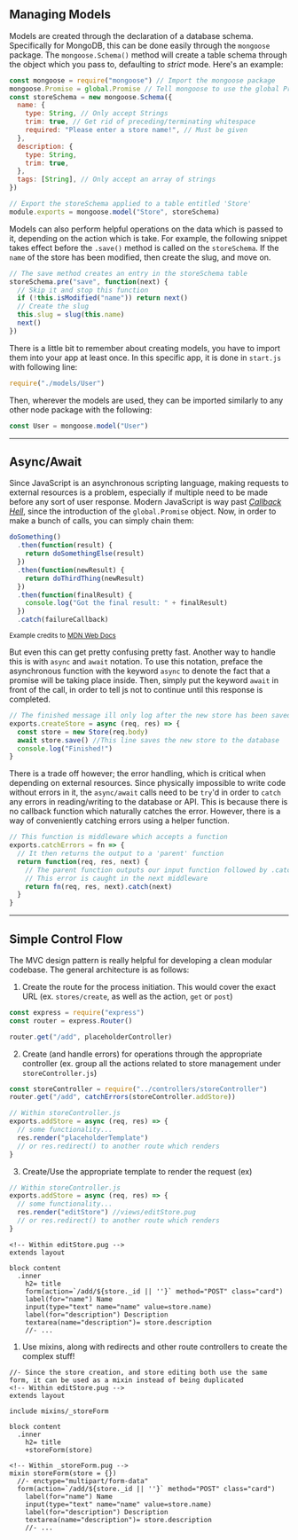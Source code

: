 ## Managing Models

Models are created through the declaration of a database schema. Specifically for MongoDB, this can be done easily through the `mongoose` package. The `mongoose.Schema()` method will create a table schema through the object which you pass to, defaulting to _strict_ mode. Here's an example:

```js
const mongoose = require("mongoose") // Import the mongoose package
mongoose.Promise = global.Promise // Tell mongoose to use the global Promise object on it's DB interactions
const storeSchema = new mongoose.Schema({
  name: {
    type: String, // Only accept Strings
    trim: true, // Get rid of preceding/terminating whitespace
    required: "Please enter a store name!", // Must be given
  },
  description: {
    type: String,
    trim: true,
  },
  tags: [String], // Only accept an array of strings
})

// Export the storeSchema applied to a table entitled 'Store'
module.exports = mongoose.model("Store", storeSchema)
```

Models can also perform helpful operations on the data which is passed to it, depending on the action which is take. For example, the following snippet takes effect before the `.save()` method is called on the `storeSchema`. If the `name` of the store has been modified, then create the slug, and move on.

```js
// The save method creates an entry in the storeSchema table
storeSchema.pre("save", function(next) {
  // Skip it and stop this function
  if (!this.isModified("name")) return next()
  // Create the slug
  this.slug = slug(this.name)
  next()
})
```

There is a little bit to remember about creating models, you have to import them into your app at least once. In this specific app, it is done in `start.js` with following line:

```js
require("./models/User")
```

Then, wherever the models are used, they can be imported similarly to any other node package with the following:

```js
const User = mongoose.model("User")
```

---

## Async/Await

Since JavaScript is an asynchronous scripting language, making requests to external resources is a problem, especially if multiple need to be made before any sort of user response. Modern JavaScript is way past _[Callback Hell](http://callbackhell.com/)_, since the introduction of the `global.Promise` object. Now, in order to make a bunch of calls, you can simply chain them:

```js
doSomething()
  .then(function(result) {
    return doSomethingElse(result)
  })
  .then(function(newResult) {
    return doThirdThing(newResult)
  })
  .then(function(finalResult) {
    console.log("Got the final result: " + finalResult)
  })
  .catch(failureCallback)
```

<small>Example credits to [MDN Web Docs](https://developer.mozilla.org/en-US/docs/Web/JavasScript/Guide/Using_promises)</small>

But even this can get pretty confusing pretty fast. Another way to handle this is with `async` and `await` notation. To use this notation, preface the asynchronous function with the keyword `async` to denote the fact that a promise will be taking place inside. Then, simply put the keyword `await` in front of the call, in order to tell js not to continue until this response is completed.

```js
// The finished message ill only log after the new store has been saved
exports.createStore = async (req, res) => {
  const store = new Store(req.body)
  await store.save() //This line saves the new store to the database
  console.log("Finished!")
}
```

There is a trade off however; the error handling, which is critical when depending on external resources. Since physically impossible to write code without errors in it, the `async/await` calls need to be `try`'d in order to `catch` any errors in reading/writing to the database or API. This is because there is no callback function which naturally catches the error. However, there is a way of conveniently catching errors using a helper function.

```js
// This function is middleware which accepts a function
exports.catchErrors = fn => {
  // It then returns the output to a 'parent' function
  return function(req, res, next) {
    // The parent function outputs our input function followed by .catch() in order to catch the error, and skip to the next middleware.
    // This error is caught in the next middleware
    return fn(req, res, next).catch(next)
  }
}
```

---

## Simple Control Flow

The MVC design pattern is really helpful for developing a clean modular codebase. The general architecture is as follows:

1. Create the route for the process initiation. This would cover the exact URL (ex. `stores/create`, as well as the action, `get` or `post`)

```js
const express = require("express")
const router = express.Router()

router.get("/add", placeholderController)
```

2. Create (and handle errors) for operations through the appropriate controller (ex. group all the actions related to store management under `storeController.js`)

```js
const storeController = require("../controllers/storeController")
router.get("/add", catchErrors(storeController.addStore))
```

```js
// Within storeController.js
exports.addStore = async (req, res) => {
  // some functionality...
  res.render("placeholderTemplate")
  // or res.redirect() to another route which renders
}
```

3. Create/Use the appropriate template to render the request (ex)

```js
// Within storeController.js
exports.addStore = async (req, res) => {
  // some functionality...
  res.render("editStore") //views/editStore.pug
  // or res.redirect() to another route which renders
}
```

```pug
<!-- Within editStore.pug -->
extends layout

block content
  .inner
    h2= title
    form(action=`/add/${store._id || ''}` method="POST" class="card")
    label(for="name") Name
    input(type="text" name="name" value=store.name)
    label(for="description") Description
    textarea(name="description")= store.description
    //- ...
```

1. Use mixins, along with redirects and other route controllers to create the complex stuff!

```pug
//- Since the store creation, and store editing both use the same form, it can be used as a mixin instead of being duplicated
<!-- Within editStore.pug -->
extends layout

include mixins/_storeForm

block content
  .inner
    h2= title
    +storeForm(store)
```

```pug
<!-- Within _storeForm.pug -->
mixin storeForm(store = {})
  //- enctype="multipart/form-data"
  form(action=`/add/${store._id || ''}` method="POST" class="card")
    label(for="name") Name
    input(type="text" name="name" value=store.name)
    label(for="description") Description
    textarea(name="description")= store.description
    //- ...
```
